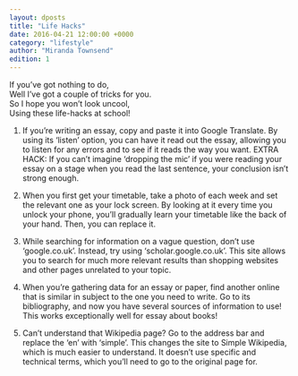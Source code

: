 ```yaml
---
layout: dposts
title: "Life Hacks"
date: 2016-04-21 12:00:00 +0000
category: "lifestyle"
author: "Miranda Townsend"
edition: 1
---
```

If you’ve got nothing to do,<br />
Well I’ve got a couple of tricks for you.<br />
So I hope you won’t look uncool,<br />
Using these life-hacks at school! 


1. If you’re writing an essay, copy and paste it into Google Translate. By using its ‘listen’ option, you can have it read out the essay, allowing you to listen for any errors and to see if it reads the way you want. EXTRA HACK: If you can’t imagine ‘dropping the mic’ if you were reading your essay on a stage when you read the last sentence, your conclusion isn’t strong enough. 

2. When you first get your timetable, take a photo of each week and set the relevant one as your lock screen. By looking at it every time you unlock your phone, you’ll gradually learn your timetable like the back of your hand. Then, you can replace it. 

3. While searching for information on a vague question, don’t use ‘google.co.uk’. Instead, try using ‘scholar.google.co.uk’. This site allows you to search for much more relevant results than shopping websites and other pages unrelated to your topic. 

4. When you’re gathering data for an essay or paper, find another online that is similar in subject to the one you need to write. Go to its bibliography, and now you have several sources of information to use! This works exceptionally well for essay about books! 

5. Can’t understand that Wikipedia page? Go to the address bar and replace the ‘en’ with ‘simple’. This changes the site to Simple Wikipedia, which is much easier to understand. It doesn’t use specific and technical terms, which you’ll need to go to the original page for. 

